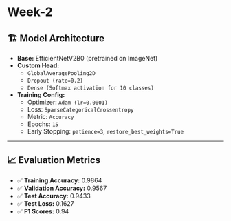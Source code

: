 # Week-2

## 🏗️ Model Architecture

- **Base:** EfficientNetV2B0 (pretrained on ImageNet)
- **Custom Head:**
  - `GlobalAveragePooling2D`
  - `Dropout (rate=0.2)`
  - `Dense (Softmax activation for 10 classes)`
- **Training Config:**
  - Optimizer: `Adam (lr=0.0001)`
  - Loss: `SparseCategoricalCrossentropy`
  - Metric: `Accuracy`
  - Epochs: `15`
  - Early Stopping: `patience=3`, `restore_best_weights=True`

---

## 📈 Evaluation Metrics 

- ✅ **Training Accuracy:** 0.9864
- ✅ **Validation Accuracy:** 0.9567
- ✅ **Test Accuracy:** 0.9433
- ✅ **Test Loss:** 0.1627
- ✅ **F1 Scores:** 0.94
